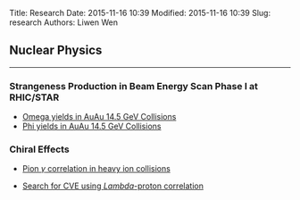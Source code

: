 Title: Research
Date: 2015-11-16 10:39
Modified: 2015-11-16 10:39
Slug: research
Authors: Liwen Wen

## Nuclear Physics
----
### Strangeness Production in Beam Energy Scan Phase I at RHIC/STAR
* [Omega yields in AuAu 14.5 GeV Collisions]({filename}/research/omg_15GeV.md)
* [Phi yields in AuAu 14.5 GeV Collisions]({filename}/research/phi_15GeV.md)

### Chiral Effects 
* [Pion $\gamma$ correlation in heavy ion collisions]({filename}/research/pipi_gamma.md)

* [Search for CVE using $Lambda$-proton correlation]({filename}/research/lambda_proton.md)
